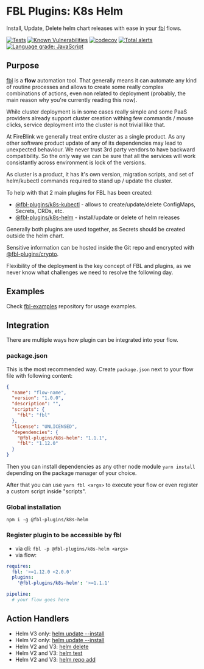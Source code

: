 # FBL Plugins: K8s Helm

Install, Update, Delete helm chart releases with ease in your [fbl](https://fbl.fireblink.com) flows.

[![Tests](https://github.com/FireBlinkLTD/fbl-plugins-k8s-helm/workflows/Tests/badge.svg)](https://github.com/FireBlinkLTD/fbl-plugins-k8s-helm/actions?query=workflow%3ATests)
[![Known Vulnerabilities](https://snyk.io/test/github/FireBlinkLTD/fbl-plugins-k8s-helm/badge.svg)](https://snyk.io/test/github/FireBlinkLTD/fbl-plugins-k8s-helm)
[![codecov](https://codecov.io/gh/FireBlinkLTD/fbl-plugins-k8s-helm/branch/master/graph/badge.svg)](https://codecov.io/gh/FireBlinkLTD/fbl-plugins-k8s-helm)
[![Total alerts](https://img.shields.io/lgtm/alerts/g/FireBlinkLTD/fbl-plugins-k8s-helm.svg?logo=lgtm&logoWidth=18)](https://lgtm.com/projects/g/FireBlinkLTD/fbl-plugins-k8s-helm/alerts/)
[![Language grade: JavaScript](https://img.shields.io/lgtm/grade/javascript/g/FireBlinkLTD/fbl-plugins-k8s-helm.svg?logo=lgtm&logoWidth=18)](https://lgtm.com/projects/g/FireBlinkLTD/fbl-plugins-k8s-helm/context:javascript)

## Purpose

[fbl](https://fbl.fireblink.com) is a **flow** automation tool. That generally means it can automate any kind of routine processes and allows to create some really complex combinations of actions, even non related to deployment (probably, the main reason why you're currently reading this now).

While cluster deployment is in some cases really simple and some PaaS providers already support cluster creation withing few commands / mouse clicks, service deployment into the cluster is not trivial like that.

At FireBlink we generally treat entire cluster as a single product. As any other software product update of any of its dependencies may lead to unexpected behaviour. We never trust 3rd party vendors to have backward compatibility. So the only way we can be sure that all the services will work consistantly across environment is lock of the versions.

As cluster is a product, it has it's own version, migration scripts, and set of helm/kubectl commands required to stand up / update the cluster.

To help with that 2 main plugins for FBL has been created:

- [@fbl-plugins/k8s-kubectl](https://github.com/FireBlinkLTD/fbl-plugins-k8s-kubectl) - allows to create/update/delete ConfigMaps, Secrets, CRDs, etc.
- [@fbl-plugins/k8s-helm](https://github.com/FireBlinkLTD/fbl-plugins-k8s-helm) - install/update or delete of helm releases

Generally both plugins are used together, as Secrets should be created outside the helm chart.

Sensitive information can be hosted inside the Git repo and encrypted with [@fbl-plugins/crypto](https://github.com/FireBlinkLTD/fbl-plugins-crypto).

Flexibility of the deployment is the key concept of FBL and plugins, as we never know what challenges we need to resolve the following day.

## Examples

Check [fbl-examples](https://github.com/FireBlinkLTD/fbl-examples) repository for usage examples.

## Integration

There are multiple ways how plugin can be integrated into your flow.

### package.json

This is the most recommended way. Create `package.json` next to your flow file with following content:

```json
{
  "name": "flow-name",
  "version": "1.0.0",
  "description": "",
  "scripts": {
    "fbl": "fbl"
  },
  "license": "UNLICENSED",
  "dependencies": {
    "@fbl-plugins/k8s-helm": "1.1.1",
    "fbl": "1.12.0"
  }
}
```

Then you can install dependencies as any other node module `yarn install` depending on the package manager of your choice.

After that you can use `yarn fbl <args>` to execute your flow or even register a custom script inside "scripts".

### Global installation

`npm i -g @fbl-plugins/k8s-helm`

### Register plugin to be accessible by fbl

- via cli: `fbl -p @fbl-plugins/k8s-helm <args>`
- via flow:

```yaml
requires:
  fbl: '>=1.12.0 <2.0.0'
  plugins:
    '@fbl-plugins/k8s-helm': '>=1.1.1'

pipeline:
  # your flow goes here
```

## Action Handlers

- Helm V3 only: [helm update --install](./docs/UpdateOrInstall.md)
- Helm V2 only: [helm update --install](./docs/UpdateOrInstall_V2.md)
- Helm V2 and V3: [helm delete](./docs/Delete.md)
- Helm V2 and V3: [helm test](./docs/Test.md)
- Helm V2 and V3: [helm repo add](./docs/RepoAdd.md)
